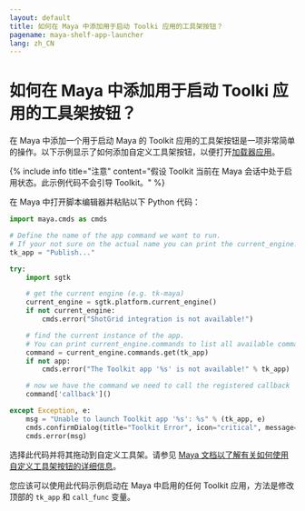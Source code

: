 ```yaml
---
layout: default
title: 如何在 Maya 中添加用于启动 Toolki 应用的工具架按钮？
pagename: maya-shelf-app-launcher
lang: zh_CN
---
```


# 如何在 Maya 中添加用于启动 Toolki 应用的工具架按钮？

在 Maya 中添加一个用于启动 Maya 的 Toolkit 应用的工具架按钮是一项非常简单的操作。以下示例显示了如何添加自定义工具架按钮，以便打开[加载器应用](https://developer.shotgridsoftware.com/zh_CN/a4c0a4f1/)。

{% include info title="注意" content="假设 Toolkit 当前在 Maya 会话中处于启用状态。此示例代码不会引导 Toolkit。" %}

在 Maya 中打开脚本编辑器并粘贴以下 Python 代码： 

```python
import maya.cmds as cmds

# Define the name of the app command we want to run.
# If your not sure on the actual name you can print the current_engine.commands to get a full list, see below.
tk_app = "Publish..."

try:
    import sgtk

    # get the current engine (e.g. tk-maya)
    current_engine = sgtk.platform.current_engine()
    if not current_engine:
        cmds.error("ShotGrid integration is not available!")

    # find the current instance of the app.
    # You can print current_engine.commands to list all available commands.
    command = current_engine.commands.get(tk_app)
    if not app:
        cmds.error("The Toolkit app '%s' is not available!" % tk_app)

    # now we have the command we need to call the registered callback
    command['callback']()

except Exception, e:
    msg = "Unable to launch Toolkit app '%s': %s" % (tk_app, e)
    cmds.confirmDialog(title="Toolkit Error", icon="critical", message=msg)
    cmds.error(msg)
```

选择此代码并将其拖动到自定义工具架。请参见 [Maya 文档以了解有关如何使用自定义工具架按钮的详细信息](https://knowledge.autodesk.com/zh-hans/support/maya/learn-explore/caas/CloudHelp/cloudhelp/2016/CHS/Maya/files/GUID-C693E884-F81A-4858-B5D6-3856EB8F394E-htm.html)。

您应该可以使用此代码示例启动在 Maya 中启用的任何 Toolkit 应用，方法是修改顶部的 `tk_app` 和 `call_func` 变量。
